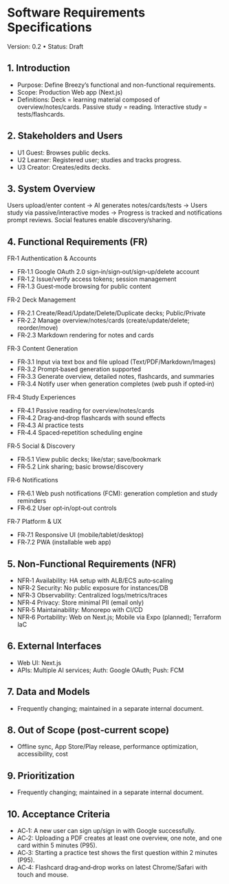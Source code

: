 # Software Requirements Specifications

Version: 0.2 • Status: Draft

## 1. Introduction

- Purpose: Define Breezy’s functional and non-functional requirements.
- Scope: Production Web app (Next.js)
- Definitions: Deck = learning material composed of overview/notes/cards. Passive study = reading. Interactive study = tests/flashcards.

## 2. Stakeholders and Users

- U1 Guest: Browses public decks.
- U2 Learner: Registered user; studies and tracks progress.
- U3 Creator: Creates/edits decks.

## 3. System Overview

Users upload/enter content → AI generates notes/cards/tests → Users study via passive/interactive modes → Progress is tracked and notifications prompt reviews. Social features enable discovery/sharing.

## 4. Functional Requirements (FR)

FR‑1 Authentication & Accounts

- FR‑1.1 Google OAuth 2.0 sign‑in/sign‑out/sign‑up/delete account
- FR‑1.2 Issue/verify access tokens; session management
- FR‑1.3 Guest‑mode browsing for public content

FR‑2 Deck Management

- FR‑2.1 Create/Read/Update/Delete/Duplicate decks; Public/Private
- FR‑2.2 Manage overview/notes/cards (create/update/delete; reorder/move)
- FR‑2.3 Markdown rendering for notes and cards

FR‑3 Content Generation

- FR‑3.1 Input via text box and file upload (Text/PDF/Markdown/Images)
- FR‑3.2 Prompt‑based generation supported
- FR‑3.3 Generate overview, detailed notes, flashcards, and summaries
- FR‑3.4 Notify user when generation completes (web push if opted‑in)

FR‑4 Study Experiences

- FR‑4.1 Passive reading for overview/notes/cards
- FR‑4.2 Drag‑and‑drop flashcards with sound effects
- FR‑4.3 AI practice tests
- FR‑4.4 Spaced‑repetition scheduling engine

FR‑5 Social & Discovery

- FR‑5.1 View public decks; like/star; save/bookmark
- FR‑5.2 Link sharing; basic browse/discovery

FR‑6 Notifications

- FR‑6.1 Web push notifications (FCM): generation completion and study reminders
- FR‑6.2 User opt‑in/opt‑out controls

FR‑7 Platform & UX

- FR‑7.1 Responsive UI (mobile/tablet/desktop)
- FR‑7.2 PWA (installable web app)

## 5. Non‑Functional Requirements (NFR)

- NFR‑1 Availability: HA setup with ALB/ECS auto‑scaling
- NFR‑2 Security: No public exposure for instances/DB
- NFR‑3 Observability: Centralized logs/metrics/traces
- NFR‑4 Privacy: Store minimal PII (email only)
- NFR‑5 Maintainability: Monorepo with CI/CD
- NFR‑6 Portability: Web on Next.js; Mobile via Expo (planned); Terraform IaC

## 6. External Interfaces

- Web UI: Next.js
- APIs: Multiple AI services; Auth: Google OAuth; Push: FCM

## 7. Data and Models

- Frequently changing; maintained in a separate internal document.

## 8. Out of Scope (post‑current scope)

- Offline sync, App Store/Play release, performance optimization, accessibility, cost

## 9. Prioritization

- Frequently changing; maintained in a separate internal document.

## 10. Acceptance Criteria

- AC‑1: A new user can sign up/sign in with Google successfully.
- AC‑2: Uploading a PDF creates at least one overview, one note, and one card within 5 minutes (P95).
- AC‑3: Starting a practice test shows the first question within 2 minutes (P95).
- AC‑4: Flashcard drag‑and‑drop works on latest Chrome/Safari with touch and mouse.
